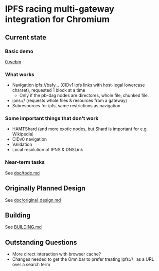 # IPFS racing multi-gateway integration for Chromium

## Current state

### Basic demo
[0.webm](https://user-images.githubusercontent.com/97759690/219815679-735fb053-7e20-42de-819c-6057cedfefc5.webm)


### What works
* Navigation ipfs://bafy... (CIDv1 ipfs links with host-legal lowercase charset), requested 1 block at a time
    - Only if the pb-dag nodes are directores, whole file, chunked file.
* ipns:// (requests whole files & resources from a gateway)
* Subresources for ipfs, same restrictions as navigation.

### Some important things that don't work
* HAMTShard (and more exotic nodes, but Shard is important for e.g. Wikipedia)
* CIDv0 navigation
* Validation
* Local resolution of IPNS & DNSLink

### Near-term tasks

See [doc/todo.md](doc/todo.md)

## Originally Planned Design

See [doc/original_design.md](doc/original_design.md)

## Building

See [BUILDING.md](BUILDING.md)


## Outstanding Questions
 * More direct interaction with browser cache? 
 * Changes needed to get the Omnibar to prefer treating ipfs://_ as a URL over a search term
 